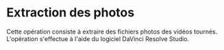 # Extraction des photos

Cette opération consiste à extraire des fichiers photos des vidéos tournés. L'opération s'effectue à l'aide du logiciel DaVinci Resolve Studio.
